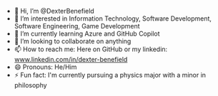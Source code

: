 - 👋 Hi, I’m @DexterBenefield
- 👀 I’m interested in Information Technology, Software Development, Software Engineering, Game Development
- 🌱 I’m currently learning Azure and GitHub Copilot
- 💞️ I’m looking to collaborate on anything
- 📫 How to reach me: Here on GitHub or my linkedin: www.linkedin.com/in/dexter-benefield
- 😄 Pronouns: He/Him
- ⚡ Fun fact: I'm currently pursuing a physics major with a minor in philosophy

<!---
DexterBenefield/DexterBenefield is a ✨ special ✨ repository because its `README.md` (this file) appears on your GitHub profile.
You can click the Preview link to take a look at your changes.
--->
